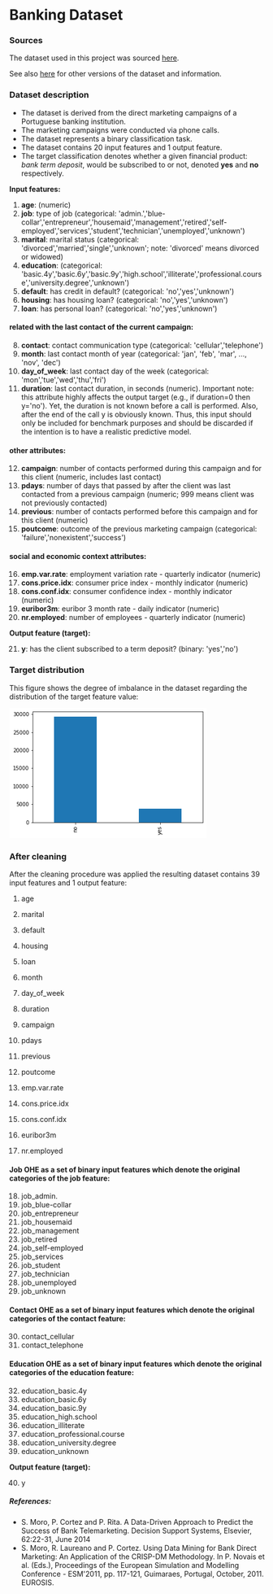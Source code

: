 # Banking Dataset

### Sources

The dataset used in this project was sourced [here](https://automlsamplenotebookdata.blob.core.windows.net/automl-sample-notebook-data/bankmarketing_train.csv).

See also [here](https://archive.ics.uci.edu/ml/datasets/Bank+Marketing) for other versions of the dataset and information.

### Dataset description

* The dataset is derived from the direct marketing campaigns of a Portuguese banking institution. 
* The marketing campaigns were conducted via phone calls. 
* The dataset represents a binary classification task.
* The dataset contains 20 input features and 1 output feature.
* The target classification denotes whether a given financial product: _bank term deposit_, would be subscribed to or not, denoted **yes** and **no** respectively.

**Input features:**

1. **age**: (numeric)
2. **job**: type of job (categorical: 'admin.','blue-collar','entrepreneur','housemaid','management','retired','self-employed','services','student','technician','unemployed','unknown')
3. **marital**: marital status (categorical: 'divorced','married','single','unknown'; note: 'divorced' means divorced or widowed)
4. **education**: (categorical: 'basic.4y','basic.6y','basic.9y','high.school','illiterate','professional.course','university.degree','unknown')
5. **default**: has credit in default? (categorical: 'no','yes','unknown')
6. **housing**: has housing loan? (categorical: 'no','yes','unknown')
7. **loan**: has personal loan? (categorical: 'no','yes','unknown')
#### related with the last contact of the current campaign:
8. **contact**: contact communication type (categorical: 'cellular','telephone')
9. **month**: last contact month of year (categorical: 'jan', 'feb', 'mar', ..., 'nov', 'dec')
10. **day_of_week**: last contact day of the week (categorical: 'mon','tue','wed','thu','fri')
11. **duration**: last contact duration, in seconds (numeric). Important note: this attribute highly affects the output target (e.g., if duration=0 then y='no'). Yet, the duration is not known before a call is performed. Also, after the end of the call y is obviously known. Thus, this input should only be included for benchmark purposes and should be discarded if the intention is to have a realistic predictive model.
#### other attributes:
12. **campaign**: number of contacts performed during this campaign and for this client (numeric, includes last contact)
13. **pdays**: number of days that passed by after the client was last contacted from a previous campaign (numeric; 999 means client was not previously contacted)
14. **previous**: number of contacts performed before this campaign and for this client (numeric)
15. **poutcome**: outcome of the previous marketing campaign (categorical: 'failure','nonexistent','success')
#### social and economic context attributes:
16. **emp.var.rate**: employment variation rate - quarterly indicator (numeric)
17. **cons.price.idx**: consumer price index - monthly indicator (numeric)
18. **cons.conf.idx**: consumer confidence index - monthly indicator (numeric)
19. **euribor3m**: euribor 3 month rate - daily indicator (numeric)
20. **nr.employed**: number of employees - quarterly indicator (numeric)

**Output feature (target):**

21. **y**: has the client subscribed to a term deposit? (binary: 'yes','no')

### Target distribution

This figure shows the degree of imbalance in the dataset regarding the distribution of the target feature value:

![alt text](./img/P1_ML_Azure_ND__Data_Inspection__TargetDistribution.png "Target Distribution")

### After cleaning

After the cleaning procedure was applied the resulting dataset contains 39 input features and 1 output feature:

1. age 
2. marital
3. default
4. housing
5. loan
6. month
7. day_of_week
       
8. duration
9. campaign
10. pdays
11. previous
12. poutcome
13. emp.var.rate
       
14. cons.price.idx
15. cons.conf.idx
16. euribor3m
17. nr.employed
       
#### Job OHE as a set of binary input features which denote the original categories of the job feature:

18. job_admin.
19. job_blue-collar
20. job_entrepreneur
21. job_housemaid
22. job_management
23. job_retired
24. job_self-employed
25. job_services
26. job_student
27. job_technician
28. job_unemployed
29. job_unknown

#### Contact OHE as a set of binary input features which denote the original categories of the contact feature:

30. contact_cellular
31. contact_telephone
    
#### Education OHE as a set of binary input features which denote the original categories of the education feature:

32. education_basic.4y
33. education_basic.6y
34. education_basic.9y
35. education_high.school
36. education_illiterate
37. education_professional.course
38. education_university.degree 
39. education_unknown
    
**Output feature (target):**

40. y

##### References:

* S. Moro, P. Cortez and P. Rita. A Data-Driven Approach to Predict the Success of Bank Telemarketing. Decision Support Systems, Elsevier, 62:22-31, June 2014
* S. Moro, R. Laureano and P. Cortez. Using Data Mining for Bank Direct Marketing: An Application of the CRISP-DM Methodology. In P. Novais et al. (Eds.), Proceedings of the European Simulation and Modelling Conference - ESM'2011, pp. 117-121, Guimaraes, Portugal, October, 2011. EUROSIS.
